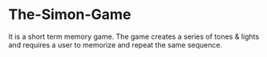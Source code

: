 # The-Simon-Game
It is a short term memory game. The game creates a series of tones & lights and requires a user to memorize and repeat the same sequence.
